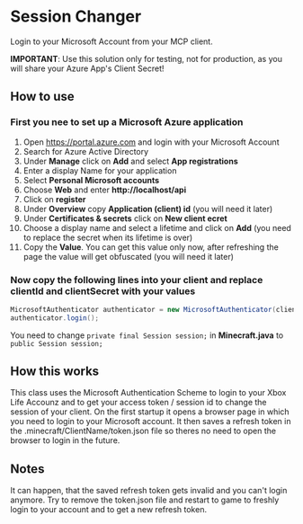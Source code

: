 # Session Changer
Login to your Microsoft Account from your MCP client.

__IMPORTANT__: Use this solution only for testing, not for production, as you will share your Azure App's Client Secret!

## How to use
### First you nee to set up a __Microsoft Azure application__
1. Open https://portal.azure.com and login with your Microsoft Account
2. Search for Azure Active Directory
3. Under __Manage__ click on __Add__ and select __App registrations__
4. Enter a display Name for your application
5. Select __Personal Microsoft accounts__
6. Choose __Web__ and enter __http://localhost/api__
7. Click on __register__
8. Under __Overview__ copy __Application (client) id__ (you will need it later)
9. Under __Certificates & secrets__ click on __New client ecret__
10. Choose a display name and select a lifetime and click on __Add__ (you need to replace the secret when its lifetime is over)
11. Copy the __Value__. You can get this value only now, after refreshing the page the value will get obfuscated (you will need it later) 

### Now copy the following lines into your client and replace __clientId__ and __clientSecret__ with your values
```java
MicrosoftAuthenticator authenticator = new MicrosoftAuthenticator(clientId, clientSecret);
authenticator.login();
```
You need to change `private final Session session;` in __Minecraft.java__ to `public Session session;`
## How this works
This class uses the Microsoft Authentication Scheme to login to your Xbox Life Accounz and to get your access token / session id to change the session of your client.
On the first startup it opens a browser page in which you need to login to your Microsoft account. It then saves a refresh token in the .minecraft/ClientName/token.json  file so theres no need to open the browser to login in the future.

## Notes
It can happen, that the saved refresh token gets invalid and you can't login anymore. Try to remove the token.json file and restart to game to freshly login to your account and to get a new refresh token.
